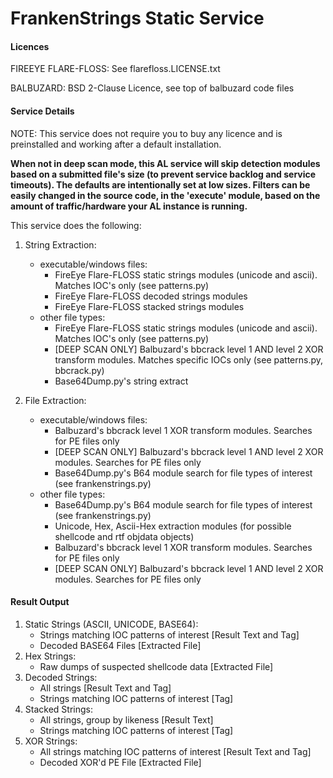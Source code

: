 # FrankenStrings Static Service

#### Licences

FIREEYE FLARE-FLOSS: See flarefloss.LICENSE.txt 

BALBUZARD: BSD 2-Clause Licence, see top of balbuzard code files

#### Service Details

NOTE: This service does not require you to buy any licence and is preinstalled and working after a default installation.

**When not in deep scan mode, this AL service will skip detection modules based on a submitted file's size 
(to prevent service backlog and service timeouts). The defaults are 
intentionally set at low sizes. Filters can be easily changed in the source code, in the 'execute' module, 
based on the amount of traffic/hardware your AL instance is running.**

This service does the following:

1. String Extraction:
    * executable/windows files:
        - FireEye Flare-FLOSS static strings modules (unicode and ascii). Matches IOC's only (see patterns.py)
        - FireEye Flare-FLOSS decoded strings modules
        - FireEye Flare-FLOSS stacked strings modules
    * other file types:
        - FireEye Flare-FLOSS static strings modules (unicode and ascii). Matches IOC's only (see patterns.py)
        - [DEEP SCAN ONLY] Balbuzard's bbcrack level 1 AND level 2 XOR transform modules. Matches specific IOCs only
         (see patterns.py, bbcrack.py) 
        - Base64Dump.py's string extract
        
        
2. File Extraction:
    * executable/windows files:
        - Balbuzard's bbcrack level 1 XOR transform modules. Searches for PE files only
        - [DEEP SCAN ONLY] Balbuzard's bbcrack level 1 AND level 2 XOR modules. Searches for PE files only
        - Base64Dump.py's B64 module search for file types of interest (see frankenstrings.py)       
    * other file types:
        - Base64Dump.py's B64 module search for file types of interest (see frankenstrings.py)
        - Unicode, Hex, Ascii-Hex extraction modules (for possible shellcode and rtf objdata objects)
        - Balbuzard's bbcrack level 1 XOR transform modules. Searches for PE files only
        - [DEEP SCAN ONLY] Balbuzard's bbcrack level 1 AND level 2 XOR modules. Searches for PE files only

#### Result Output
1. Static Strings (ASCII, UNICODE, BASE64):
    * Strings matching IOC patterns of interest [Result Text and Tag]
    * Decoded BASE64 Files [Extracted File]
2. Hex Strings:
    * Raw dumps of suspected shellcode data [Extracted File]
3. Decoded Strings:
    * All strings [Result Text and Tag]
    * Strings matching IOC patterns of interest [Tag]
4. Stacked Strings:
    * All strings, group by likeness [Result Text]
    * Strings matching IOC patterns of interest [Tag]
5. XOR Strings:
    * All strings matching IOC patterns of interest [Result Text and Tag]
    * Decoded XOR'd PE File [Extracted File]